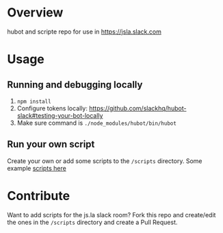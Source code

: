 # Overview

hubot and scripte repo for use in https://jsla.slack.com


# Usage

## Running and debugging locally

1. `npm install`
2. Configure tokens locally: https://github.com/slackhq/hubot-slack#testing-your-bot-locally
3. Make sure command is `./node_modules/hubot/bin/hubot` 

## Run your own script
Create your own or add some scripts to the `/scripts` directory. Some example [scripts here](https://github.com/github/hubot-scripts/tree/master/src/scripts)


# Contribute
Want to add scripts for the js.la slack room? Fork this repo and create/edit the ones in the `/scripts` directory and create a Pull Request.
